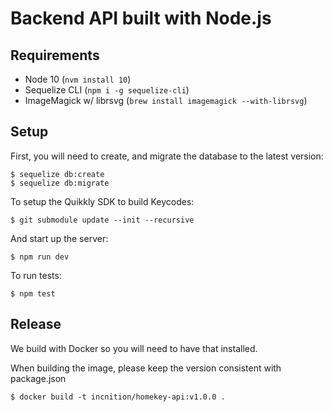 # Backend API built with Node.js

## Requirements

- Node 10 (`nvm install 10`)
- Sequelize CLI (`npm i -g sequelize-cli`)
- ImageMagick w/ librsvg (`brew install imagemagick --with-librsvg`)

## Setup
First, you will need to create, and migrate the database to the latest version:
```
$ sequelize db:create
$ sequelize db:migrate
```

To setup the Quikkly SDK to build Keycodes:
```
$ git submodule update --init --recursive
```

And start up the server:
```
$ npm run dev
```

To run tests:
```
$ npm test
```

## Release
We build with Docker so you will need to have that installed.

When building the image, please keep the version consistent with package.json
```
$ docker build -t incnition/homekey-api:v1.0.0 .
```

